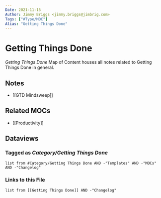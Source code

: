 ```yaml
---
Date: 2021-11-15
Author: Jimmy Briggs <jimmy.briggs@jimbrig.com>
Tags: ["#Type/MOC"]
Alias: "Getting Things Done"
---
```


# Getting Things Done

*Getting Things Done* Map of Content houses all notes related to Getting Things Done in general.

## Notes

- [[GTD Mindsweep]]

## Related MOCs

- [[Productivity]]

## Dataviews

### Tagged as *Category/Getting Things Done*

```dataview
list from #Category/Getting Things Done AND -"Templates" AND -"MOCs" AND -"Changelog"
```

### Links to this File

```dataview
list from [[Getting Things Done]] AND -"Changelog"
```